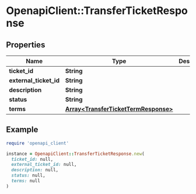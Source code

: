 # OpenapiClient::TransferTicketResponse

## Properties

| Name | Type | Description | Notes |
| ---- | ---- | ----------- | ----- |
| **ticket_id** | **String** |  | [optional] |
| **external_ticket_id** | **String** |  | [optional] |
| **description** | **String** |  | [optional] |
| **status** | **String** |  | [optional] |
| **terms** | [**Array&lt;TransferTicketTermResponse&gt;**](TransferTicketTermResponse.md) |  | [optional] |

## Example

```ruby
require 'openapi_client'

instance = OpenapiClient::TransferTicketResponse.new(
  ticket_id: null,
  external_ticket_id: null,
  description: null,
  status: null,
  terms: null
)
```

